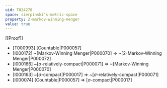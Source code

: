 ```yaml
---
uid: T024278
space: sierpinski's-metric-space
property: 2-markov-winning-menger
value: true
---
```

[[Proof]]

* [T000993] [Countable|P000057]
* [I000172] ~[Markov-Winning Menger|P000070] => ~[2-Markov-Winning Menger|P000072]
* [I000166] ~[$\sigma$-relatively-compact|P000071] => ~[Markov-Winning Menger|P000070]
* [I000163] ~[$\sigma$-compact|P000017] => ~[$\sigma$-relatively-compact|P000071]
* [I000074] [Countable|P000057] => [$\sigma$-compact|P000017]

